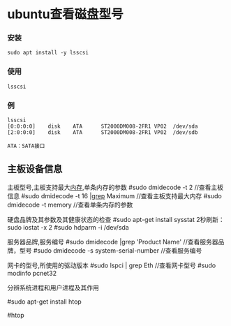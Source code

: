# ubuntu查看磁盘型号

### 安装

```shell
sudo apt install -y lsscsi
```

### 使用

```shell
lsscsi
```

### 例

```shell
lsscsi
[0:0:0:0]    disk    ATA      ST2000DM008-2FR1 VP02  /dev/sda 
[2:0:0:0]    disk    ATA      ST2000DM008-2FR1 VP02  /dev/sdb
```

```shell
ATA：SATA接口
```

## 主板设备信息

主板型号,主板支持最大[内存](https://so.csdn.net/so/search?q=内存&spm=1001.2101.3001.7020),单条内存的参数
 \#sudo dmidecode -t 2 //查看主板信息
 \#sudo dmidecode -t 16 |[grep](https://so.csdn.net/so/search?q=grep&spm=1001.2101.3001.7020) Maximum //查看主板支持最大内存
 \#sudo dmidecode -t memory //查看单条内存的参数


 硬盘品牌及其参数及其健康状态的检查
 \#sudo apt-get install sysstat 2秒刷新：sudo iostat -x 2
 \#sudo hdparm -i /dev/sda 


 服务器品牌,服务编号
 \#sudo dmidecode |grep 'Product Name' //查看服务器品牌，型号
 \#sudo dmidecode -s system-serial-number //查看服务编号


 网卡的型号,所使用的驱动版本
 \#sudo lspci | grep Eth //查看网卡型号
 \#sudo modinfo pcnet32 


 分辨系统进程和用户进程及其作用

\#sudo apt-get install htop

\#htop
